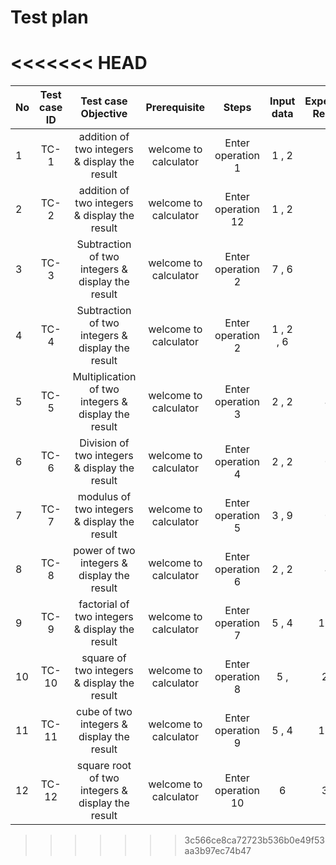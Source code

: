# Test plan 

<<<<<<< HEAD
=======
|No|Test case ID|Test case Objective                                 |Prerequisite         |Steps             |Input data   |Expected Result|Actual Result        |Status|
|:-|:----------:|:--------------------------------------------------:|:-------------------:|:----------------:|:-----------:|:-------------:|:-------------------:|:----:|
|1 |TC-1        |addition of two integers & display the result       |welcome to calculator|Enter operation  1|1  ,     2   |3              |3                    |Pass  |
|2 |TC-2        |addition of two integers & display the result       |welcome to calculator|Enter operation 12|1  ,     2   |3              |enter valid operation|Fail  |   
|3 |TC-3        |Subtraction of two integers & display the result    |welcome to calculator|Enter operation 2 |7  ,     6   |1              |1                    |Pass  |
|4 |TC-4        |Subtraction of two integers & display the result    |welcome to calculator|Enter operation 2 |1 , 2 ,    6 |1              |enter valid number   |Fail  |
|5 |TC-5        |Multiplication of two integers & display the result |welcome to calculator|Enter operation 3 |2  ,    2    |4              |4                    |Pass  |
|6 |TC-6        |Division of two integers & display the result       |welcome to calculator|Enter operation 4 |2  ,    2    |0              |0                    |Pass  |
|7 |TC-7        |modulus of two integers & display the result        |welcome to calculator|Enter operation 5 |3  ,    9    |0              |0                    |Pass  |
|8 |TC-8        |power of two integers & display the result          |welcome to calculator|Enter operation 6 |2  ,    2    |4              |4                    |Pass  |
|9 |TC-9        |factorial of two integers & display the result      |welcome to calculator|Enter operation 7 |5  ,    4    |120            |120                  |Pass  |
|10|TC-10       |square of two integers & display the result         |welcome to calculator|Enter operation 8 |5  ,         |25             |25                   |Pass  |
|11|TC-11       |cube of two integers & display the result           |welcome to calculator|Enter operation 9 |5  ,    4    |125            |25                   |Pass  |
|12|TC-12       |square root of two integers & display the result    |welcome to calculator|Enter operation 10|6            |36             |36                   |Pass  |


>>>>>>> 3c566ce8ca72723b536b0e49f53aa3b97ec74b47
